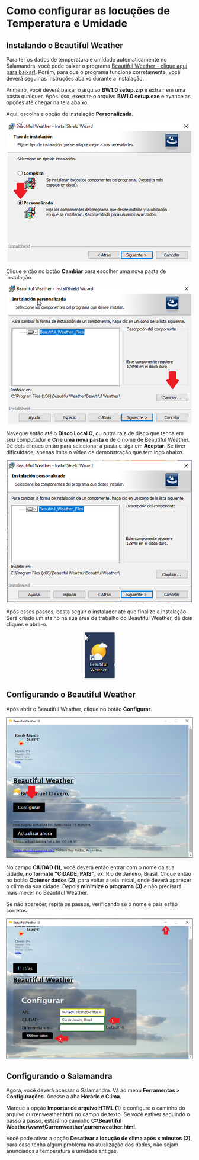 # Como configurar as locuções de Temperatura e Umidade

## Instalando o Beautiful Weather

Para ter os dados de temperatura e umidade automaticamente no Salamandra, você pode baixar o programa [Beautiful Weather - clique aqui para baixar!](https://drive.google.com/file/d/1cMO5RUQXLdQ7zY7p3YTB1rfrgi0h9v5l/view?usp=sharing). Porém, para que o programa funcione corretamente, você deverá seguir as instruções abaixo durante a instalação.

Primeiro, você deverá baixar o arquivo **BW1.0 setup.zip** e extrair em uma pasta qualquer. Após isso, execute o arquivo **BW1.0 setup.exe** e avance as opções até chegar na tela abaixo.

Aqui, escolha a opção de instalação **Personalizada**.

<p align="center">
	<img src="Images/Weather/InstallationMode.png" alt="Modo de Instalação do Beautiful Weather"/>
</p>

Clique então no botão **Cambiar** para escolher uma nova pasta de instalação.

<p align="center">
	<img src="Images/Weather/InstallationMode_Cambiar.png" alt="Trocar pasta do Beautiful Weather"/>
</p>

Navegue então até o **Disco Local C**, ou outra raíz de disco que tenha em seu computador e **Crie uma nova pasta** e de o nome de Beautiful Weather. Dê dois cliques então para selecionar a pasta e siga em **Aceptar**. Se tiver dificuldade, apenas imite o vídeo de demonstração que tem logo abaixo.

<p align="center">
	<img src="Images/Weather/SettingBeautifulWeatherInstallFolder.webp" alt="Criando pasta para o Beautiful Weather (vídeo)"/>
</p>

Após esses passos, basta seguir o instalador até que finalize a instalação. Será criado um atalho na sua área de trabalho do Beautiful Weather, dê dois cliques e abra-o.

<p align="center">
	<img src="Images/Weather/BeautifulShortcut.png" alt="Atalho do Beautiful Weather"/>
</p>

## Configurando o Beautiful Weather

Após abrir o Beautiful Weather, clique no botão **Configurar**.

<p align="center">
	<img src="Images/Weather/Beautiful_StartScreen.png" alt="Tela inicial do Beautiful Weather"/>
</p>

No campo **CIUDAD (1)**, você deverá então entrar com o nome da sua cidade, **no formato "CIDADE, PAIS"**, ex: Rio de Janeiro, Brasil. Clique então no botão **Obtener dados (2)**, para voltar a tela inicial, onde deverá aparecer o clima da sua cidade. Depois **minimize o programa (3)** e não precisará mais mexer no Beautiful Weather.

Se não aparecer, repita os passos, verificando se o nome e pais estão corretos.

<p align="center">
	<img src="Images/Weather/Beautiful_CityScreen.png" alt="Tela inicial do Beautiful Weather"/>
</p>

## Configurando o Salamandra

Agora, você deverá acessar o Salamandra. Vá ao menu **Ferramentas > Configurações**. Acesse a aba **Horário e Clima**. 

Marque a opção **Importar de arquivo HTML (1)** e configure o caminho do arquivo currenweather.html no campo de texto. Se você estiver seguindo o passo a passo, estará no caminho **C:\Beautiful Weather\www\Currenweather\currenweather.html**.

Você pode ativar a opção **Desativar a locução de clima após x minutos (2)**, para caso tenha algum problema na atualização dos dados, não sejam anunciados a temperatura e umidade antigas.